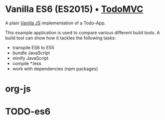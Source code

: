 # Vanilla ES6 (ES2015) • [TodoMVC](http://todomvc.com)

A plain [Vanilla JS](http://todomvc.com/examples/vanillajs/) implementation of a Todo-App.

This example application is used to compare various different build tools. A build tool can show how it tackles the following tasks:
* transpile ES6 to ES5
* bundle JavaScript
* minify JavaScript
* compile *.less
* work with dependencies (npm packages)
# org-js
# TODO-es6
